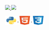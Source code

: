 <div>
  <a href="https://github.com/anthonyzutter/anthonyzutter">
    <img height="180em" src="https://github-readme-stats.vercel.app/api?username=anthonyzutter&show_icons=true&theme=midnight-purple&include_all_commits=true&count_private=true" />
    <img height="180em" src="https://github-readme-stats.vercel.app/api/top-langs/?username=anthonyzutter&layout=compact&langs_count=7&theme=midnight-purple" />
</div>
  
<div style="display: inline_block"><br>
  <img align="center" alt="Python-Icon" height="30" width="40" src="https://raw.githubusercontent.com/devicons/devicon/master/icons/python/python-original.svg">
  <img align="center" alt="HTML-Icon" height="30" width="40" src="https://raw.githubusercontent.com/devicons/devicon/master/icons/html5/html5-original.svg">
  <img align="center" alt="CSS-Icon" height="30" width="40" src="https://raw.githubusercontent.com/devicons/devicon/master/icons/css3/css3-original.svg">
</div>
  
